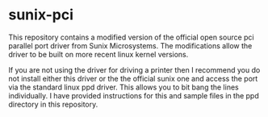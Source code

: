 # sunix-pci

This repository contains a modified version of the official open source pci
parallel port driver from Sunix Microsystems. The modifications allow the driver
to be built on more recent linux kernel versions.

If you are not using the driver for driving a printer then I recommend you do not
install either this driver or the the official sunix one and access the port via the
standard linux ppd driver. This allows you to bit bang the lines individually. I have
provided instructions for this and sample files in the ppd directory in this
repository.

